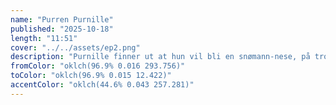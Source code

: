 ```yaml
---
name: "Purren Purnille"
published: "2025-10-18"
length: "11:51"
cover: "../../assets/ep2.png"
description: "Purnille finner ut at hun vil bli en snømann-nese, på tross av at hun er en purre."
fromColor: "oklch(96.9% 0.016 293.756)"
toColor: "oklch(96.9% 0.015 12.422)"
accentColor: "oklch(44.6% 0.043 257.281)"
---
```

